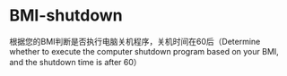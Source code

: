 # BMI-shutdown
根据您的BMI判断是否执行电脑关机程序，关机时间在60后（Determine whether to execute the computer shutdown program based on your BMI, and the shutdown time is after 60）
